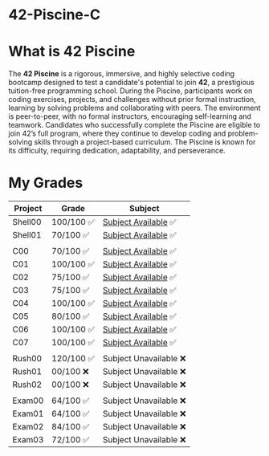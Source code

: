 # 42-Piscine-C

# What is 42 Piscine

The **42 Piscine** is a rigorous, immersive, and highly selective coding bootcamp designed to test a candidate's potential to join **42**, a prestigious tuition-free programming school. During the Piscine, participants work on coding exercises, projects, and challenges without prior formal instruction, learning by solving problems and collaborating with peers. The environment is peer-to-peer, with no formal instructors, encouraging self-learning and teamwork. Candidates who successfully complete the Piscine are eligible to join 42’s full program, where they continue to develop coding and problem-solving skills through a project-based curriculum. The Piscine is known for its difficulty, requiring dedication, adaptability, and perseverance.

# My Grades

|Project | Grade | Subject |
|--|--|--|
|Shell00|100/100 ✅|[Subject Available](https://github.com/lboulang42/42-Piscine-C/blob/main/Shell00/fr.subject.pdf) ✅|
|Shell01|70/100	✅|[Subject Available](https://github.com/lboulang42/42-Piscine-C/blob/main/Shell01/fr.subject.pdf) ✅|
||||
|C00|70/100 ✅|[Subject Available](https://github.com/lboulang42/42-Piscine-C/blob/main/C00/fr.subject.pdf) ✅|
|C01|100/100 ✅|[Subject Available](https://github.com/lboulang42/42-Piscine-C/blob/main/C01/fr.subject.pdf) ✅|
|C02|75/100 ✅|[Subject Available](https://github.com/lboulang42/42-Piscine-C/blob/main/C02/fr.subject.pdf) ✅|
|C03|75/100	✅|[Subject Available](https://github.com/lboulang42/42-Piscine-C/blob/main/C03/fr.subject.pdf) ✅|
|C04|100/100 ✅|[Subject Available](https://github.com/lboulang42/42-Piscine-C/blob/main/C04/fr.subject.pdf) ✅|
|C05|80/100 ✅|[Subject Available](https://github.com/lboulang42/42-Piscine-C/blob/main/C05/fr.subject.pdf) ✅|
|C06|100/100 ✅|[Subject Available](https://github.com/lboulang42/42-Piscine-C/blob/main/C06/fr.subject.pdf) ✅|
|C07|100/100 ✅|[Subject Available](https://github.com/lboulang42/42-Piscine-C/blob/main/C07/fr.subject.pdf) ✅|
||||
|Rush00|120/100  ✅|Subject Unavailable ❌|
|Rush01|00/100   ❌|Subject Unavailable ❌|
|Rush02|00/100   ❌|Subject Unavailable ❌|
||||
|Exam00|64/100 ✅|Subject Unavailable ❌|
|Exam01|64/100 ✅|Subject Unavailable ❌|
|Exam02|84/100 ✅|Subject Unavailable ❌|
|Exam03|72/100 ✅|Subject Unavailable ❌|
